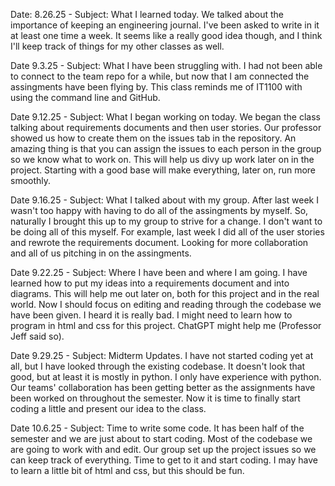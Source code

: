 Date: 8.26.25 - Subject: What I learned today. We talked about the importance of keeping an engineering journal. I've been asked to write in it at least one time a week. It seems like a really good idea though, and I think I'll keep track of things for my other classes as well.

Date 9.3.25 - Subject: What I have been struggling with. I had not been able to connect to the team repo for a while, but now that I am connected the assingments have been flying by. This class reminds me of IT1100 with using the command line and GitHub.

Date 9.12.25 - Subject: What I began working on today. We began the class talking about requirements documents and then user stories. Our professor showed us how to create them on the issues tab in the repository. An amazing thing is that you can assign the issues to each person in the group so we know what to work on. This will help us divy up work later on in the project. Starting with a good base will make everything, later on, run more smoothly.

Date 9.16.25 - Subject: What I talked about with my group. After last week I wasn't too happy with having to do all of the assingments by myself. So, naturally I brought this up to my group to strive for a change. I don't want to be doing all of this myself. For example, last week I did all of the user stories and rewrote the requirements document. Looking for more collaboration and all of us pitching in on the assingments.

Date 9.22.25 - Subject: Where I have been and where I am going. I have learned how to put my ideas into a requirements document and into diagrams. This will help me out later on, both for this project and in the real world. Now I should focus on editing and reading through the codebase we have been given. I heard it is really bad. I might need to learn how to program in html and css for this project. ChatGPT might help me (Professor Jeff said so).

Date 9.29.25 - Subject: Midterm Updates. I have not started coding yet at all, but I have looked through the existing codebase. It doesn't look that good, but at least it is mostly in python. I only have experience with python. Our teams' collaboration has been getting better as the assignments have been worked on throughout the semester. Now it is time to finally start coding a little and present our idea to the class.

Date 10.6.25 - Subject: Time to write some code. It has been half of the semester and we are just about to start coding. Most of the codebase we are going to work with and edit. Our group set up the project issues so we can keep track of everything. Time to get to it and start coding. I may have to learn a little bit of html and css, but this should be fun.
